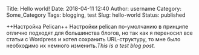 Title: Hello world!
Date: 2018-04-11 12:40
Author: username
Category: Some_Category
Tags: blogging, test
Slug: hello-world
Status: published

++Настройка Pelican++
Настройки pelican по-умолчанию в принципе отлично подходят для большинства блогов, но так как я переносил все статьи с Wordpress и хотел сохранить URL-структуру, то мне было необходимо их немного изменить.*This is a test blog post.*